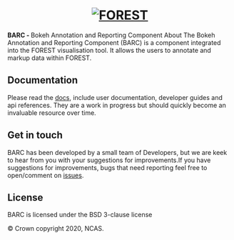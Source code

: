 <h1 align="center">
  <a href="https://barc-docs.readthedocs.io/en/latest/" style="display: block; margin: 0 auto;">
   <img src="https://github.com/cemac/forest-barc/blob/master/forest/barc/icons/barclogo.png"
        style="max-width: 40%;" alt="FOREST"></a>
</h1>

<span><strong>BARC - </strong> 
   Bokeh Annotation and Reporting Component
  </span>
About
The Bokeh Annotation and Reporting Component (BARC) is a component integrated into the FOREST visualisation tool. It allows the users to annotate and markup data within FOREST.

## Documentation

Please read the [docs](https://barc-docs.readthedocs.io/en/latest/), include user documentation, developer guides and api references. They are a work in progress but should
quickly become an invaluable resource over time.

## Get in touch
BARC has been developed by a small team of Developers, but we are keek to hear from you with your suggestions for improvements.If you have suggestions for improvements, bugs that need reporting feel free to open/comment on [issues](https://github.com/cemac/forest-barc/issues).

## License

BARC is licensed under the BSD 3-clause license

© Crown copyright 2020, NCAS. 
